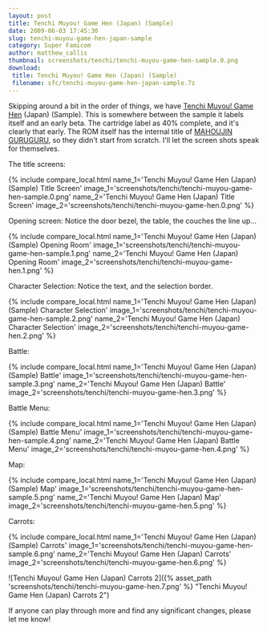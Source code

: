 ```yaml
---
layout: post
title: Tenchi Muyou! Game Hen (Japan) (Sample)
date: 2009-06-03 17:45:30
slug: tenchi-muyou-game-hen-japan-sample
category: Super Famicom
author: matthew_callis
thumbnail: screenshots/tenchi/tenchi-muyou-game-hen-sample.0.png
download:
 title: Tenchi Muyou! Game Hen (Japan) (Sample)
 filename: sfc/tenchi-muyou-game-hen-japan-sample.7z
---
```


Skipping around a bit in the order of things, we have [Tenchi Muyou! Game Hen](http://superfamicom.org/info/tenchi-muyou-game-hen/ "Tenchi Muyou! Game Hen (Japan) (Sample)") (Japan) (Sample). This is somewhere between the sample it labels itself and an early beta. The cartridge label as 40% complete, and it's clearly that early.  The ROM itself has the internal title of [MAHOUJIN GURUGURU](http://superfamicom.org/info/mahoujin-guru-guru/ "Mahoujin Guru Guru"), so they didn't start from scratch. I'll let the screen shots speak for themselves.

The title screens:

{% include compare_local.html
    name_1='Tenchi Muyou! Game Hen (Japan) (Sample) Title Screen'
    image_1='screenshots/tenchi/tenchi-muyou-game-hen-sample.0.png'
    name_2='Tenchi Muyou! Game Hen (Japan) Title Screen'
    image_2='screenshots/tenchi/tenchi-muyou-game-hen.0.png'
%}

Opening screen: Notice the door bezel, the table, the couches the line up...

{% include compare_local.html
    name_1='Tenchi Muyou! Game Hen (Japan) (Sample) Opening Room'
    image_1='screenshots/tenchi/tenchi-muyou-game-hen-sample.1.png'
    name_2='Tenchi Muyou! Game Hen (Japan) Opening Room'
    image_2='screenshots/tenchi/tenchi-muyou-game-hen.1.png'
%}

Character Selection: Notice the text, and the selection border.

{% include compare_local.html
    name_1='Tenchi Muyou! Game Hen (Japan) (Sample) Character Selection'
    image_1='screenshots/tenchi/tenchi-muyou-game-hen-sample.2.png'
    name_2='Tenchi Muyou! Game Hen (Japan) Character Selection'
    image_2='screenshots/tenchi/tenchi-muyou-game-hen.2.png'
%}

Battle:

{% include compare_local.html
    name_1='Tenchi Muyou! Game Hen (Japan) (Sample) Battle'
    image_1='screenshots/tenchi/tenchi-muyou-game-hen-sample.3.png'
    name_2='Tenchi Muyou! Game Hen (Japan) Battle'
    image_2='screenshots/tenchi/tenchi-muyou-game-hen.3.png'
%}

Battle Menu:

{% include compare_local.html
    name_1='Tenchi Muyou! Game Hen (Japan) (Sample) Battle Menu'
    image_1='screenshots/tenchi/tenchi-muyou-game-hen-sample.4.png'
    name_2='Tenchi Muyou! Game Hen (Japan) Battle Menu'
    image_2='screenshots/tenchi/tenchi-muyou-game-hen.4.png'
%}

Map:

{% include compare_local.html
    name_1='Tenchi Muyou! Game Hen (Japan) (Sample) Map'
    image_1='screenshots/tenchi/tenchi-muyou-game-hen-sample.5.png'
    name_2='Tenchi Muyou! Game Hen (Japan) Map'
    image_2='screenshots/tenchi/tenchi-muyou-game-hen.5.png'
%}

Carrots:

{% include compare_local.html
    name_1='Tenchi Muyou! Game Hen (Japan) (Sample) Carrots'
    image_1='screenshots/tenchi/tenchi-muyou-game-hen-sample.6.png'
    name_2='Tenchi Muyou! Game Hen (Japan) Carrots'
    image_2='screenshots/tenchi/tenchi-muyou-game-hen.6.png'
%}

![Tenchi Muyou! Game Hen (Japan) Carrots 2]({% asset_path 'screenshots/tenchi/tenchi-muyou-game-hen.7.png' %} "Tenchi Muyou! Game Hen (Japan) Carrots 2")

If anyone can play through more and find any significant changes, please let me know!

